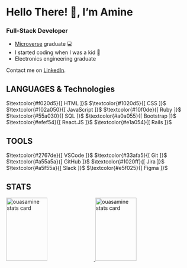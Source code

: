 # Hello There! 👋, I’m Amine 

### Full-Stack Developer

- [Microverse](https://www.microverse.org) graduate 💻
- I started coding when I was a kid 💞
- Electronics engineering graduate

Contact me on [LinkedIn](https://www.linkedin.com/in/amine-ouassef/).

## LANGUAGES & Technologies

<p>
  $\textcolor{#f020d5}{[ HTML ]}$ 
  $\textcolor{#1020d5}{[ CSS ]}$   
  $\textcolor{#102a050}{[ JavaScript ]}$ 
  $\textcolor{#10f0de}{[ Ruby ]}$  
  $\textcolor{#55a030}{[ SQL ]}$ 
  $\textcolor{#a0a055}{[ Bootstrap ]}$   
  $\textcolor{#efef54}{[ React.JS ]}$   
  $\textcolor{#e1a054}{[ Rails ]}$ 
</p> 

## TOOLS

<p>
  $\textcolor{#2767de}{[ VSCode ]}$   
  $\textcolor{#33afa5}{[ Git ]}$   
  $\textcolor{#a55a5a}{[ GitHub ]}$   
  $\textcolor{#1020ff}{[ Jira ]}$   
  $\textcolor{#a5f55a}{[ Slack ]}$   
  $\textcolor{#e5f025}{[ Figma ]}$   
</p>

## STATS

<a href="#">
  <img  width="47%" height="170px" src="https://github-readme-stats.vercel.app/api/top-langs?username=ouasamine&theme=gruvbox&title_color=c3ce9c&text_color=c3ce9c&bg_color=400726&hide_border=true&layout=compact" alt="ouasamine stats card" />
  <img  width="47%" height="170px" src="https://github-readme-stats.vercel.app/api?username=ouasamine&show_icons=true&theme=gruvbox&title_color=c3ce9c&text_color=c3ce9c&bg_color=400726&hide_border=true" alt="ouasamine stats card" />
</a>

